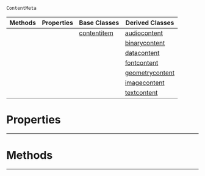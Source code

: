 `ContentMeta`

|Methods|Properties|Base Classes|Derived Classes|
|---|---|---|---|
| | |[contentitem](https://plasmaengine.github.io/PlasmaDocs/Plasma1/C++/code_reference/class_reference/contentitem.md)|[audiocontent](https://plasmaengine.github.io/PlasmaDocs/Plasma1/C++/code_reference/class_reference/audiocontent.md)|
| | | |[binarycontent](https://plasmaengine.github.io/PlasmaDocs/Plasma1/C++/code_reference/class_reference/binarycontent.md)|
| | | |[datacontent](https://plasmaengine.github.io/PlasmaDocs/Plasma1/C++/code_reference/class_reference/datacontent.md)|
| | | |[fontcontent](https://plasmaengine.github.io/PlasmaDocs/Plasma1/C++/code_reference/class_reference/fontcontent.md)|
| | | |[geometrycontent](https://plasmaengine.github.io/PlasmaDocs/Plasma1/C++/code_reference/class_reference/geometrycontent.md)|
| | | |[imagecontent](https://plasmaengine.github.io/PlasmaDocs/Plasma1/C++/code_reference/class_reference/imagecontent.md)|
| | | |[textcontent](https://plasmaengine.github.io/PlasmaDocs/Plasma1/C++/code_reference/class_reference/textcontent.md)|


 #  Properties


---  
 #  Methods


---  
 

 